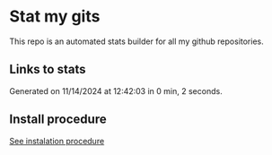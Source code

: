 # Stat my gits

This repo is an automated stats builder for all my github repositories.

## Links to stats


Generated on 11/14/2024 at 12:42:03 in 0 min, 2 seconds.

## Install procedure

[See instalation procedure](./src/install.md)
